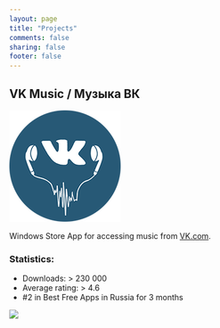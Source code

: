 ```yaml
---
layout: page
title: "Projects"
comments: false
sharing: false
footer: false
---
```


## VK Music / Музыка ВК
![](logo.png)

Windows Store App for accessing music from [VK.com](http://vk.com).

### Statistics:

* Downloads: > 230 000
* Average rating: > 4.6
* \#2 in Best Free Apps in Russia for 3 months

[![](http://blog.ponfius.com/projects/WindowsStoreBadge.png)](http://apps.microsoft.com/windows/app/vk/f2a74b99-7263-418a-a3d3-4d0c0f69a6b2)
